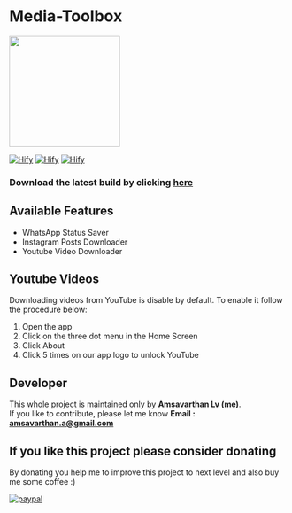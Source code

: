 # Media-Toolbox

<img src="https://github.com/lvamsavarthan/Media-Toolbox/blob/master/app/src/main/ic_launcher-web.png" height="200" width="200">

[![Hify](https://forthebadge.com/images/badges/built-by-developers.svg)](https://lvamsavarthan.github.io/lvstore/hify.html)
[![Hify](https://forthebadge.com/images/badges/built-with-love.svg)](https://lvamsavarthan.github.io/lvstore/hify.html)
[![Hify](https://forthebadge.com/images/badges/built-for-android.svg)](https://lvamsavarthan.github.io/lvstore/hify.html)
<br>

### Download the latest build by clicking [here](https://play.google.com/store/apps/details?id=com.amsavarthan.apps.media_toolbox)

## Available Features

* WhatsApp Status Saver
* Instagram Posts Downloader
* Youtube Video Downloader

## Youtube Videos

Downloading videos from YouTube is disable by default. To enable it follow the procedure below:
1. Open the app
2. Click on the three dot menu in the Home Screen
3. Click About
4. Click 5 times on our app logo to unlock YouTube

## Developer

This whole project is maintained only by **Amsavarthan Lv (me)**.<br>
If you like to contribute, please let me know
<B>Email : amsavarthan.a@gmail.com</B>

## If you like this project please consider donating
By donating you help me to improve this project to next level and also buy me some coffee :)

[![paypal](https://www.paypalobjects.com/en_US/i/btn/btn_donateCC_LG.gif)](https://www.paypal.com/cgi-bin/webscr?cmd=_s-xclick&hosted_button_id=UF2TDFHZAHELS&source=url
)
